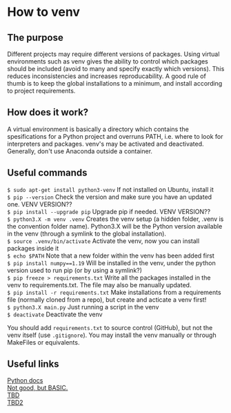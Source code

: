 # How to venv

## The purpose
Different projects may require different versions of packages. Using virtual environments such as venv gives the ability to control which packages should be included (avoid to many and specify exactly which versions). This reduces inconsistencies and increases reproducability. A good rule of thumb is to keep the global installations to a minimum, and install according to project requirements.

## How does it work?
A virtual environment is basically a directory which contains the spesifications for a Python project and overruns PATH, i.e. where to look for interpreters and packages. venv's may be activated and deactivated. Generally, don't use Anaconda outside a container.

## Useful commands
`$ sudo apt-get install python3-venv` If not installed on Ubuntu, install it<br/>
`$ pip --version` Check the version and make sure you have an updated one. VENV VERSION?? <br/> 
`$ pip install --upgrade pip` Upgrade pip if needed. VENV VERSION?? <br/>
`$ python3.X -m venv .venv` Creates the venv setup (a hidden folder, .venv is the convention folder name). Python3.X will be the Python version available in the venv (through a symlink to the global installation).<br/>
`$ source .venv/bin/activate` Activate the venv, now you can install packages inside it<br/>
`$ echo $PATH` Note that a new folder within the venv has been added first<br/>
`$ pip install numpy==1.19` Will be installed in the venv, under the python version used to run pip (or by using a symlink?)<br/>
`$ pip freeze > requirements.txt` Write all the packages installed in the venv to requirements.txt. The file may also be manually updated.<br/>
`$ pip install -r requirements.txt` Make installations from a requirements file (normally cloned from a repo), but create and acticate a venv first!<br/>
`$ python3.X main.py` Just running a script in the venv<br/>
`$ deactivate` Deactivate the venv<br/>

You should add `requirements.txt` to source control (GitHub), but not the venv itself (use `.gitignore`). You may install the venv manually or through MakeFiles or equivalents.

## Useful links
[Python docs](https://docs.python.org/3/library/venv.html)<br/>
[Not good, but BASIC.](https://medium.com/@peterchang_82818/python3-beginner-must-know-venv-fdbbd0421405)<br/> 
[TBD](https://levelup.gitconnected.com/using-venv-or-virtual-environment-for-installing-python-packages-94f93409384)<br/>
[TBD2](https://hackersandslackers.com/multiple-versions-python-ubuntu/)<br/>
